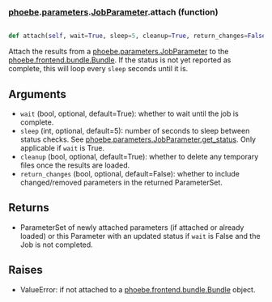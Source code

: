 ### [phoebe](phoebe.md).[parameters](phoebe.parameters.md).[JobParameter](phoebe.parameters.JobParameter.md).attach (function)


```py

def attach(self, wait=True, sleep=5, cleanup=True, return_changes=False)

```



Attach the results from a [phoebe.parameters.JobParameter](phoebe.parameters.JobParameter.md) to the
[phoebe.frontend.bundle.Bundle](phoebe.frontend.bundle.Bundle.md).  If the status is not yet reported as
complete, this will loop every `sleep` seconds until it is.

Arguments
---------
* `wait` (bool, optional, default=True): whether to wait until the job
    is complete.
* `sleep` (int, optional, default=5): number of seconds to sleep between
    status checks.  See [phoebe.parameters.JobParameter.get_status](phoebe.parameters.JobParameter.get_status.md).
    Only applicable if `wait` is True.
* `cleanup` (bool, optional, default=True): whether to delete any
    temporary files once the results are loaded.
* `return_changes` (bool, optional, default=False): whether to include
    changed/removed parameters in the returned ParameterSet.

Returns
---------
* ParameterSet of newly attached parameters (if attached or already
    loaded) or this Parameter with an updated status if `wait` is False
    and the Job is not completed.

Raises
-----------
* ValueError: if not attached to a [phoebe.frontend.bundle.Bundle](phoebe.frontend.bundle.Bundle.md) object.

